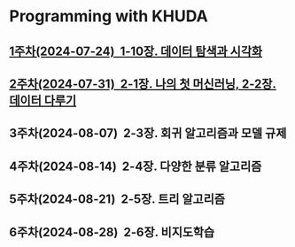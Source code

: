 # Programming with KHUDA
 
## [1주차(2024-07-24)&nbsp; 1-10장. 데이터 탐색과 시각화](https://github.com/caesar-kim/Programming-with-KHUDA/blob/main/1st-session.md)

## [2주차(2024-07-31)&nbsp; 2-1장. 나의 첫 머신러닝, 2-2장. 데이터 다루기](https://github.com/caesar-kim/Programming-with-KHUDA/blob/main/2nd-session.md)

## 3주차(2024-08-07)&nbsp; 2-3장. 회귀 알고리즘과 모델 규제

## 4주차(2024-08-14)&nbsp; 2-4장. 다양한 분류 알고리즘

## 5주차(2024-08-21)&nbsp; 2-5장. 트리 알고리즘

## 6주차(2024-08-28)&nbsp; 2-6장. 비지도학습
